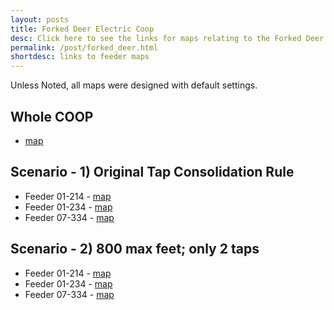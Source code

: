 ```yaml
---
layout: posts
title: Forked Deer Electric Coop
desc: Click here to see the links for maps relating to the Forked Deer Coop.  This is organized by substation/feeders. 
permalink: /post/forked_deer.html
shortdesc: links to feeder maps
---
```


Unless Noted, all maps were designed with default settings.

Whole COOP
----------
* [map](/coop/forked_deer/coop.html)

Scenario - 1) Original Tap Consolidation Rule
---------
* Feeder 01-214 - [map](/coop/forked_deer/s01_f214.html)
* Feeder 01-234 - [map](/coop/forked_deer/s01_f234.html)
* Feeder 07-334 - [map](/coop/forked_deer/s07_f334.html)

Scenario - 2) 800 max feet; only 2 taps
---------
* Feeder 01-214 - [map](/coop/forked_deer/s01_f214_n_800.html)
* Feeder 01-234 - [map](/coop/forked_deer/s01_f234_n_800.html)
* Feeder 07-334 - [map](/coop/forked_deer/s07_f334_n_800.html)

